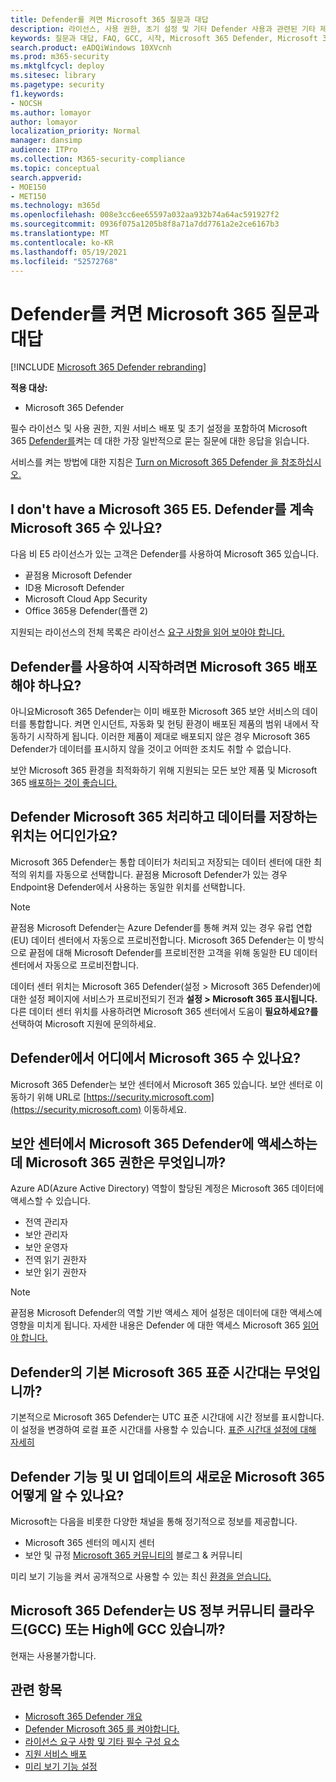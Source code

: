 ```yaml
---
title: Defender를 켜면 Microsoft 365 질문과 대답
description: 라이선스, 사용 권한, 초기 설정 및 기타 Defender 사용과 관련된 기타 제품 및 서비스에 대한 가장 일반적으로 Microsoft 365 답변을 얻습니다.
keywords: 질문과 대답, FAQ, GCC, 시작, Microsoft 365 Defender, Microsoft 365 Defender, M365, 보안, 데이터 위치, 필요한 사용 권한, 라이선스 자격, 설정 페이지
search.product: eADQiWindows 10XVcnh
ms.prod: m365-security
ms.mktglfcycl: deploy
ms.sitesec: library
ms.pagetype: security
f1.keywords:
- NOCSH
ms.author: lomayor
author: lomayor
localization_priority: Normal
manager: dansimp
audience: ITPro
ms.collection: M365-security-compliance
ms.topic: conceptual
search.appverid:
- MOE150
- MET150
ms.technology: m365d
ms.openlocfilehash: 008e3cc6ee65597a032aa932b74a64ac591927f2
ms.sourcegitcommit: 0936f075a1205b8f8a71a7dd7761a2e2ce6167b3
ms.translationtype: MT
ms.contentlocale: ko-KR
ms.lasthandoff: 05/19/2021
ms.locfileid: "52572768"
---
```

# <a name="frequently-asked-questions-when-turning-on-microsoft-365-defender"></a>Defender를 켜면 Microsoft 365 질문과 대답

[!INCLUDE [Microsoft 365 Defender rebranding](../includes/microsoft-defender.md)]


**적용 대상:**
- Microsoft 365 Defender

필수 라이선스 및 사용 권한, 지원 서비스 배포 및 초기 설정을 포함하여 Microsoft 365 [Defender를](microsoft-365-defender.md)켜는 데 대한 가장 일반적으로 묻는 질문에 대한 응답을 읽습니다.

서비스를 켜는 방법에 대한 지침은 [Turn on Microsoft 365 Defender 을 참조하십시오.](m365d-enable.md)

## <a name="i-dont-have-a-microsoft-365-e5-license-can-i-still-use-microsoft-365-defender"></a>I don't have a Microsoft 365 E5. Defender를 계속 Microsoft 365 수 있나요?

다음 비 E5 라이선스가 있는 고객은 Defender를 사용하여 Microsoft 365 있습니다.

- 끝점용 Microsoft Defender
- ID용 Microsoft Defender
- Microsoft Cloud App Security
- Office 365용 Defender(플랜 2)
 
지원되는 라이선스의 전체 목록은 라이선스 [요구 사항을 읽어 보아야 합니다.](prerequisites.md#licensing-requirements)

## <a name="do-i-need-to-install-or-deploy-anything-to-start-using-microsoft-365-defender"></a>Defender를 사용하여 시작하려면 Microsoft 365 배포해야 하나요?

아니요Microsoft 365 Defender는 이미 배포한 Microsoft 365 보안 서비스의 데이터를 통합합니다. 켜면 인시던트, 자동화 및 헌팅 환경이 배포된 제품의 범위 내에서 작동하기 시작하게 됩니다. 이러한 제품이 제대로 배포되지 않은 경우 Microsoft 365 Defender가 데이터를 표시하지 않을 것이고 어떠한 조치도 취할 수 없습니다.

보안 Microsoft 365 환경을 최적화하기 위해 지원되는  모든 보안 제품 및 Microsoft 365 [배포하는 것이 좋습니다.](deploy-supported-services.md)

## <a name="where-does-microsoft-365-defender-process-and-store-my-data"></a>Defender Microsoft 365 처리하고 데이터를 저장하는 위치는 어디인가요?
Microsoft 365 Defender는 통합 데이터가 처리되고 저장되는 데이터 센터에 대한 최적의 위치를 자동으로 선택합니다. 끝점용 Microsoft Defender가 있는 경우 Endpoint용 Defender에서 사용하는 동일한 위치를 선택합니다.

>[!NOTE]
>끝점용 Microsoft Defender는 Azure Defender를 통해 켜져 있는 경우 유럽 연합(EU) 데이터 센터에서 자동으로 프로비전합니다. Microsoft 365 Defender는 이 방식으로 끝점에 대해 Microsoft Defender를 프로비전한 고객을 위해 동일한 EU 데이터 센터에서 자동으로 프로비전합니다. 

데이터 센터 위치는 Microsoft 365 Defender(설정 > Microsoft 365 Defender)에 대한 설정 페이지에 서비스가 프로비전되기 전과 **설정 > Microsoft 365 표시됩니다.** 다른 데이터 센터 위치를 사용하려면 Microsoft 365 센터에서 도움이 **필요하세요?를** 선택하여 Microsoft 지원에 문의하세요.

## <a name="where-can-i-access-microsoft-365-defender"></a>Defender에서 어디에서 Microsoft 365 수 있나요?

Microsoft 365 Defender는 보안 센터에서 Microsoft 365 있습니다. 보안 센터로 이동하기 위해 URL로 [https://security.microsoft.com](https://security.microsoft.com) 이동하세요.

##  <a name="what-permissions-do-i-need-to-access-microsoft-365-defender-in-microsoft-365-security-center"></a>보안 센터에서 Microsoft 365 Defender에 액세스하는 데 Microsoft 365 권한은 무엇입니까?

Azure AD(Azure Active Directory) 역할이 할당된 계정은 Microsoft 365 데이터에 액세스할 수 있습니다.

- 전역 관리자
- 보안 관리자
- 보안 운영자
- 전역 읽기 권한자
- 보안 읽기 권한자

>[!NOTE]
>끝점용 Microsoft Defender의 역할 기반 액세스 제어 설정은 데이터에 대한 액세스에 영향을 미치게 됩니다. 자세한 내용은 Defender 에 대한 액세스 Microsoft 365 [읽어야 합니다.](m365d-permissions.md)

## <a name="what-time-zone-does-microsoft-365-defender-default-to"></a>Defender의 기본 Microsoft 365 표준 시간대는 무엇입니까?
기본적으로 Microsoft 365 Defender는 UTC 표준 시간대에 시간 정보를 표시합니다. 이 설정을 변경하여 로컬 표준 시간대를 사용할 수 있습니다. [표준 시간대 설정에 대해 자세히](m365d-time-zone.md)

## <a name="how-can-i-learn-about-new-microsoft-365-defender-feature-and-ui-updates"></a>Defender 기능 및 UI 업데이트의 새로운 Microsoft 365 어떻게 알 수 있나요?

Microsoft는 다음을 비롯한 다양한 채널을 통해 정기적으로 정보를 제공합니다.

- Microsoft 365 [](../../admin/manage/message-center.md) 센터의 메시지 센터
- 보안 및 규정 [Microsoft 365 커뮤니티의](https://techcommunity.microsoft.com/t5/security-privacy-and-compliance/bg-p/securityprivacycompliance) 블로그 & 커뮤니티

미리 보기 기능을 켜서 공개적으로 사용할 수 있는 최신 [환경을 얻습니다.](preview.md)

## <a name="is-microsoft-365-defender-available-for-us-government-community-cloud-gcc-or-gcc-high"></a>Microsoft 365 Defender는 US 정부 커뮤니티 클라우드(GCC) 또는 High에 GCC 있습니까?
현재는 사용불가합니다. 

## <a name="related-topics"></a>관련 항목

- [Microsoft 365 Defender 개요](microsoft-365-defender.md)
- [Defender Microsoft 365 를 켜야합니다.](m365d-enable.md)
- [라이선스 요구 사항 및 기타 필수 구성 요소](prerequisites.md)
- [지원 서비스 배포](deploy-supported-services.md)
- [미리 보기 기능 설정](preview.md)

